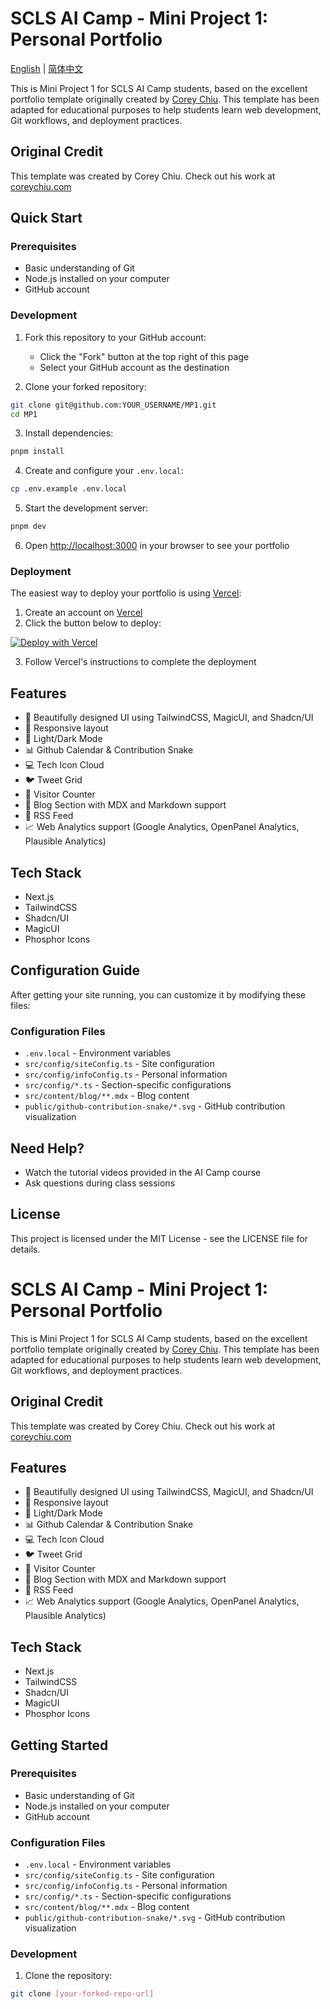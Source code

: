 # SCLS AI Camp - Mini Project 1: Personal Portfolio

[English](README.md) | [简体中文](README.md#readme-中文)

This is Mini Project 1 for SCLS AI Camp students, based on the excellent portfolio template originally created by [Corey Chiu](https://coreychiu.com). This template has been adapted for educational purposes to help students learn web development, Git workflows, and deployment practices.

## Original Credit
This template was created by Corey Chiu. Check out his work at [coreychiu.com](https://coreychiu.com)

## Quick Start

### Prerequisites
- Basic understanding of Git
- Node.js installed on your computer
- GitHub account

### Development
1. Fork this repository to your GitHub account:
   - Click the "Fork" button at the top right of this page
   - Select your GitHub account as the destination

2. Clone your forked repository:
```bash
git clone git@github.com:YOUR_USERNAME/MP1.git
cd MP1
```

3. Install dependencies:
```bash
pnpm install
```

4. Create and configure your `.env.local`:
```bash
cp .env.example .env.local
```

5. Start the development server:
```bash
pnpm dev
```

6. Open [http://localhost:3000](http://localhost:3000) in your browser to see your portfolio

### Deployment
The easiest way to deploy your portfolio is using [Vercel](https://vercel.com):

1. Create an account on [Vercel](https://vercel.com)
2. Click the button below to deploy:

[![Deploy with Vercel](https://vercel.com/button)](https://vercel.com/new/clone?repository-url=https://github.com/SCLS-AI-Camp/MP1)

3. Follow Vercel's instructions to complete the deployment

## Features
- 🎨 Beautifully designed UI using TailwindCSS, MagicUI, and Shadcn/UI
- 📱 Responsive layout
- 🌙 Light/Dark Mode
- 📊 Github Calendar & Contribution Snake
- 💻 Tech Icon Cloud
- 🐦 Tweet Grid
- 👥 Visitor Counter
- 📝 Blog Section with MDX and Markdown support
- 📰 RSS Feed
- 📈 Web Analytics support (Google Analytics, OpenPanel Analytics, Plausible Analytics)

## Tech Stack
- Next.js
- TailwindCSS
- Shadcn/UI
- MagicUI
- Phosphor Icons

## Configuration Guide
After getting your site running, you can customize it by modifying these files:

### Configuration Files
- `.env.local` - Environment variables
- `src/config/siteConfig.ts` - Site configuration
- `src/config/infoConfig.ts` - Personal information
- `src/config/*.ts` - Section-specific configurations
- `src/content/blog/**.mdx` - Blog content
- `public/github-contribution-snake/*.svg` - GitHub contribution visualization

## Need Help?
- Watch the tutorial videos provided in the AI Camp course
- Ask questions during class sessions

## License
This project is licensed under the MIT License - see the LICENSE file for details.


# SCLS AI Camp - Mini Project 1: Personal Portfolio
This is Mini Project 1 for SCLS AI Camp students, based on the excellent portfolio template originally created by [Corey Chiu](https://coreychiu.com). This template has been adapted for educational purposes to help students learn web development, Git workflows, and deployment practices.

## Original Credit
This template was created by Corey Chiu. Check out his work at [coreychiu.com](https://coreychiu.com)

## Features
- 🎨 Beautifully designed UI using TailwindCSS, MagicUI, and Shadcn/UI
- 📱 Responsive layout
- 🌙 Light/Dark Mode
- 📊 Github Calendar & Contribution Snake
- 💻 Tech Icon Cloud
- 🐦 Tweet Grid
- 👥 Visitor Counter
- 📝 Blog Section with MDX and Markdown support
- 📰 RSS Feed
- 📈 Web Analytics support (Google Analytics, OpenPanel Analytics, Plausible Analytics)

## Tech Stack
- Next.js
- TailwindCSS
- Shadcn/UI
- MagicUI
- Phosphor Icons

## Getting Started

### Prerequisites
- Basic understanding of Git
- Node.js installed on your computer
- GitHub account

### Configuration Files
- `.env.local` - Environment variables
- `src/config/siteConfig.ts` - Site configuration
- `src/config/infoConfig.ts` - Personal information
- `src/config/*.ts` - Section-specific configurations
- `src/content/blog/**.mdx` - Blog content
- `public/github-contribution-snake/*.svg` - GitHub contribution visualization

### Development
1. Clone the repository:
```bash
git clone [your-forked-repo-url]


